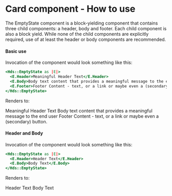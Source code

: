 # Card component - How to use

The EmptyState component is a block-yielding component that contains three child components: a header, body and footer. Each child component is also a block yield. While none of the child components are explicitly required, use of at least the header or body components are recommended.

#### Basic use

Invocation of the component would look something like this:

```handlebars
<Hds::EmptyState as |E|>
  <E.Header>Meaningful Header Text</E.Header>
  <E.Body>Body text content that provides a meaningful message to the end user.</E.Body>
  <E.Footer>Footer Content - text, or a link or maybe even a (secondary) button.</E.Footer>
</Hds::EmptyState>
```

Renders to:

Meaningful Header Text Body text content that provides a meaningful message to the end user Footer Content - text, or a link or maybe even a (secondary) button.

#### Header and Body

Invocation of the component would look something like this:

```handlebars
<Hds::EmptyState as |E|>
  <E.Header>Header Text</E.Header>
  <E.Body>Body Text</E.Body>
</Hds::EmptyState>
```

Renders to:

Header Text Body Text
